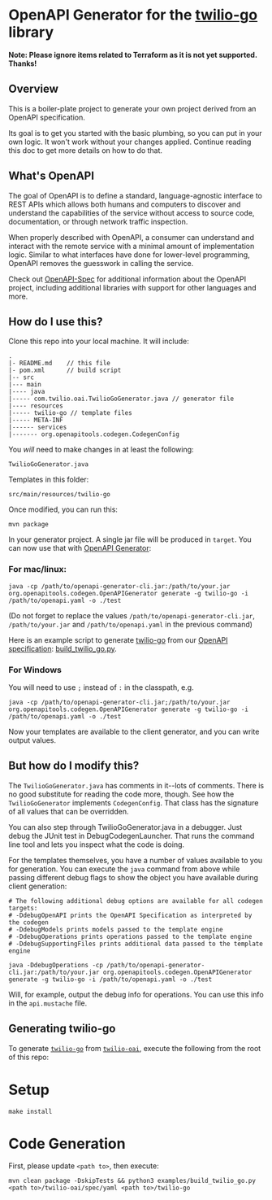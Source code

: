 # OpenAPI Generator for the [twilio-go](https://github.com/twilio/twilio-go/) library

**Note: Please ignore items related to Terraform as it is not yet supported. Thanks!**

## Overview
This is a boiler-plate project to generate your own project derived from an OpenAPI specification.

Its goal is to get you started with the basic plumbing, so you can put in your own logic. It won't work without your changes applied. Continue reading this doc to get more details on how to do that.

## What's OpenAPI
The goal of OpenAPI is to define a standard, language-agnostic interface to REST APIs which allows both humans and computers to discover and understand the capabilities of the service without access to source code, documentation, or through network traffic inspection.

When properly described with OpenAPI, a consumer can understand and interact with the remote service with a minimal amount of implementation logic. Similar to what interfaces have done for lower-level programming, OpenAPI removes the guesswork in calling the service.

Check out [OpenAPI-Spec](https://github.com/OAI/OpenAPI-Specification) for additional information about the OpenAPI project, including additional libraries with support for other languages and more. 

## How do I use this?
Clone this repo into your local machine. It will include:

```
.
|- README.md    // this file
|- pom.xml      // build script
|-- src
|--- main
|---- java
|----- com.twilio.oai.TwilioGoGenerator.java // generator file
|---- resources
|----- twilio-go // template files
|----- META-INF
|------ services
|------- org.openapitools.codegen.CodegenConfig
```

You _will_ need to make changes in at least the following:

`TwilioGoGenerator.java`

Templates in this folder:

`src/main/resources/twilio-go`

Once modified, you can run this:

```
mvn package
```

In your generator project. A single jar file will be produced in `target`. You can now use that with [OpenAPI Generator](https://openapi-generator.tech):

### For mac/linux:
```
java -cp /path/to/openapi-generator-cli.jar:/path/to/your.jar org.openapitools.codegen.OpenAPIGenerator generate -g twilio-go -i /path/to/openapi.yaml -o ./test
```

(Do not forget to replace the values `/path/to/openapi-generator-cli.jar`, `/path/to/your.jar` and `/path/to/openapi.yaml` in the previous command)

Here is an example script to generate [twilio-go](https://github.com/twilio/twilio-go) from our [OpenAPI specification](https://github.com/twilio/twilio-oai): [build_twilio_go.py](./examples/build_twilio_go.py).

### For Windows
You will need to use `;` instead of `:` in the classpath, e.g.
```
java -cp /path/to/openapi-generator-cli.jar;/path/to/your.jar org.openapitools.codegen.OpenAPIGenerator generate -g twilio-go -i /path/to/openapi.yaml -o ./test
```

Now your templates are available to the client generator, and you can write output values.

## But how do I modify this?
The `TwilioGoGenerator.java` has comments in it--lots of comments.  There is no good substitute for reading the code more, though.  See how the `TwilioGoGenerator` implements `CodegenConfig`. That class has the signature of all values that can be overridden.

You can also step through TwilioGoGenerator.java in a debugger.  Just debug the JUnit test in DebugCodegenLauncher. That runs the command line tool and lets you inspect what the code is doing.  

For the templates themselves, you have a number of values available to you for generation. You can execute the `java` command from above while passing different debug flags to show the object you have available during client generation:

```
# The following additional debug options are available for all codegen targets:
# -DdebugOpenAPI prints the OpenAPI Specification as interpreted by the codegen
# -DdebugModels prints models passed to the template engine
# -DdebugOperations prints operations passed to the template engine
# -DdebugSupportingFiles prints additional data passed to the template engine

java -DdebugOperations -cp /path/to/openapi-generator-cli.jar:/path/to/your.jar org.openapitools.codegen.OpenAPIGenerator generate -g twilio-go -i /path/to/openapi.yaml -o ./test
```

Will, for example, output the debug info for operations.
You can use this info in the `api.mustache` file.

## Generating twilio-go

To generate [`twilio-go`](https://github.com/twilio/twilio-go) from [`twilio-oai`](https://github.com/twilio/twilio-oai), execute the following from the root of this repo:

# Setup

`make install`

# Code Generation

First, please update `<path to>`, then execute:

`mvn clean package -DskipTests && python3 examples/build_twilio_go.py <path to>/twilio-oai/spec/yaml <path to>/twilio-go`
